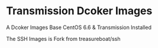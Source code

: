 # Transmission Dcoker Images
A Dcoker Images Base CentOS 6.6 &amp; Transmission Installed
   
The SSH Images is Fork from treasureboat/ssh
